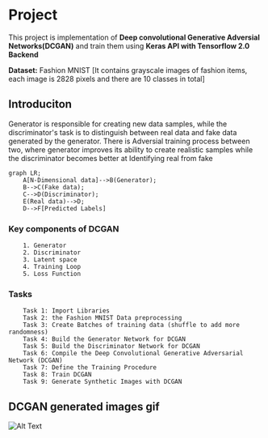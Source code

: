 # Project

This project is implementation of **Deep convolutional Generative Adversial Networks(DCGAN)** and train them using **Keras API with Tensorflow 2.0 Backend**

**Dataset:** Fashion MNIST [It contains grayscale images of fashion items, each image is 2828 pixels and there are 10 classes in total]

## Introduciton

Generator is responsible for creating new data samples, while the discriminator's task is to distinguish between real data and fake data generated by the generator. There is Adversial training process between two, where generator improves its ability to create realistic samples while the discriminator becomes better at Identifying real from fake
```mermaid
graph LR;
    A[N-Dimensional data]-->B(Generator);
    B-->C(Fake data);
    C-->D(Discriminator);
    E(Real data)-->D;
    D-->F[Predicted Labels]
```

### Key components of DCGAN
```
    1. Generator
    2. Discriminator
    3. Latent space
    4. Training Loop
    5. Loss Function
```

### Tasks
```
    Task 1: Import Libraries
    Task 2: the Fashion MNIST Data preprocessing
    Task 3: Create Batches of training data (shuffle to add more randomness)
    Task 4: Build the Generator Network for DCGAN
    Task 5: Build the Discriminator Network for DCGAN
    Task 6: Compile the Deep Convolutional Generative Adversarial Network (DCGAN)
    Task 7: Define the Training Procedure
    Task 8: Train DCGAN
    Task 9: Generate Synthetic Images with DCGAN
```


## DCGAN generated images gif
![Alt Text](https://media.giphy.com/media/3yCSuhCERwrVhH0Hqx/giphy.gif)
